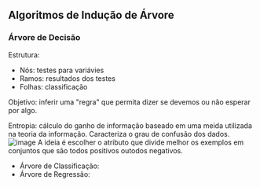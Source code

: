  ## Algoritmos de Indução de Árvore

### Árvore de Decisão
Estrutura: 
- Nós: testes para variávies
- Ramos: resultados dos testes 
- Folhas: classificação 

Objetivo: inferir uma "regra" que permita dizer se devemos ou não esperar por algo. 

Entropia: cálculo do ganho de informação baseado em uma meida utilizada na teoria da informação. Caracteriza o grau de confusão dos dados. <br/>
![image](https://user-images.githubusercontent.com/89612369/226783424-92b739f0-76e1-4be0-a852-ca00a0be8716.png)
A ideia é escolher o atributo que divide melhor os exemplos em conjuntos que são todos positivos outodos negativos. 




- Árvore de Classificação: 
- Árvore de Regressão: 
